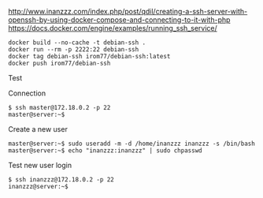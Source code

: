 http://www.inanzzz.com/index.php/post/qdil/creating-a-ssh-server-with-openssh-by-using-docker-compose-and-connecting-to-it-with-php
https://docs.docker.com/engine/examples/running_ssh_service/

```
docker build --no-cache -t debian-ssh .
docker run --rm -p 2222:22 debian-ssh
docker tag debian-ssh irom77/debian-ssh:latest
docker push irom77/debian-ssh
```

Test

Connection
```
$ ssh master@172.18.0.2 -p 22
master@server:~$
```
Create a new user
```
master@server:~$ sudo useradd -m -d /home/inanzzz inanzzz -s /bin/bash
master@server:~$ echo "inanzzz:inanzzz" | sudo chpasswd
```
Test new user login
```
$ ssh inanzzz@172.18.0.2 -p 22
inanzzz@server:~$
```
